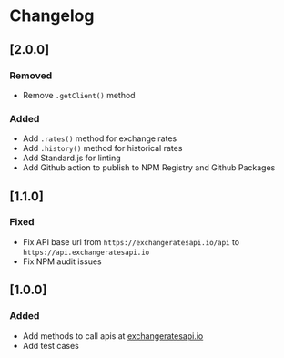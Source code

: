 # Changelog

## [2.0.0]
### Removed
- Remove `.getClient()` method
### Added
- Add `.rates()` method for exchange rates
- Add `.history()` method for historical rates
- Add Standard.js for linting
- Add Github action to publish to NPM Registry and Github Packages

## [1.1.0]
### Fixed
- Fix API base url from `https://exchangeratesapi.io/api` to `https://api.exchangeratesapi.io`
- Fix NPM audit issues

## [1.0.0]
### Added
- Add methods to call apis at [exchangeratesapi.io](https://exchangeratesapi.io/)
- Add test cases